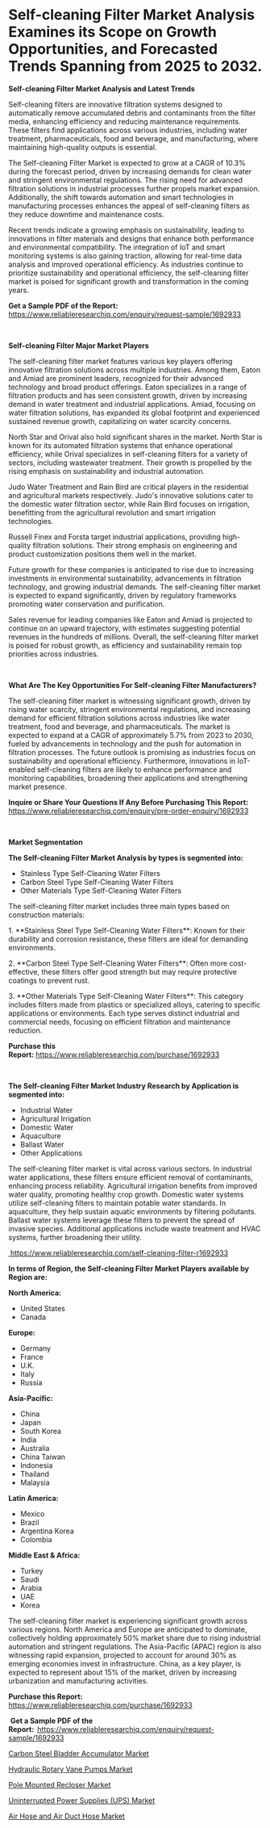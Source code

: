 <p><h1>Self-cleaning Filter Market Analysis Examines its Scope on Growth Opportunities, and Forecasted Trends Spanning from 2025 to 2032.</h1></p><p><strong>Self-cleaning Filter Market Analysis and Latest Trends</strong></p>
<p><p>Self-cleaning filters are innovative filtration systems designed to automatically remove accumulated debris and contaminants from the filter media, enhancing efficiency and reducing maintenance requirements. These filters find applications across various industries, including water treatment, pharmaceuticals, food and beverage, and manufacturing, where maintaining high-quality outputs is essential.</p><p>The Self-cleaning Filter Market is expected to grow at a CAGR of 10.3% during the forecast period, driven by increasing demands for clean water and stringent environmental regulations. The rising need for advanced filtration solutions in industrial processes further propels market expansion. Additionally, the shift towards automation and smart technologies in manufacturing processes enhances the appeal of self-cleaning filters as they reduce downtime and maintenance costs.</p><p>Recent trends indicate a growing emphasis on sustainability, leading to innovations in filter materials and designs that enhance both performance and environmental compatibility. The integration of IoT and smart monitoring systems is also gaining traction, allowing for real-time data analysis and improved operational efficiency. As industries continue to prioritize sustainability and operational efficiency, the self-cleaning filter market is poised for significant growth and transformation in the coming years.</p></p>
<p><strong>Get a Sample PDF of the Report:&nbsp;</strong> <a href="https://www.reliableresearchiq.com/enquiry/request-sample/1692933?utm_campaign=1082&utm_medium=2&utm_source=Github&utm_content=ia&utm_term=27032025&utm_id=self-cleaning-filter">https://www.reliableresearchiq.com/enquiry/request-sample/1692933</a></p>
<p>&nbsp;</p>
<p><strong>Self-cleaning Filter Major Market Players</strong></p>
<p><p>The self-cleaning filter market features various key players offering innovative filtration solutions across multiple industries. Among them, Eaton and Amiad are prominent leaders, recognized for their advanced technology and broad product offerings. Eaton specializes in a range of filtration products and has seen consistent growth, driven by increasing demand in water treatment and industrial applications. Amiad, focusing on water filtration solutions, has expanded its global footprint and experienced sustained revenue growth, capitalizing on water scarcity concerns.</p><p>North Star and Orival also hold significant shares in the market. North Star is known for its automated filtration systems that enhance operational efficiency, while Orival specializes in self-cleaning filters for a variety of sectors, including wastewater treatment. Their growth is propelled by the rising emphasis on sustainability and industrial automation.</p><p>Judo Water Treatment and Rain Bird are critical players in the residential and agricultural markets respectively. Judo's innovative solutions cater to the domestic water filtration sector, while Rain Bird focuses on irrigation, benefitting from the agricultural revolution and smart irrigation technologies.</p><p>Russell Finex and Forsta target industrial applications, providing high-quality filtration solutions. Their strong emphasis on engineering and product customization positions them well in the market.</p><p>Future growth for these companies is anticipated to rise due to increasing investments in environmental sustainability, advancements in filtration technology, and growing industrial demands. The self-cleaning filter market is expected to expand significantly, driven by regulatory frameworks promoting water conservation and purification.</p><p>Sales revenue for leading companies like Eaton and Amiad is projected to continue on an upward trajectory, with estimates suggesting potential revenues in the hundreds of millions. Overall, the self-cleaning filter market is poised for robust growth, as efficiency and sustainability remain top priorities across industries.</p></p>
<p>&nbsp;</p>
<p><strong>What Are The Key Opportunities For Self-cleaning Filter Manufacturers?</strong></p>
<p><p>The self-cleaning filter market is witnessing significant growth, driven by rising water scarcity, stringent environmental regulations, and increasing demand for efficient filtration solutions across industries like water treatment, food and beverage, and pharmaceuticals. The market is expected to expand at a CAGR of approximately 5.7% from 2023 to 2030, fueled by advancements in technology and the push for automation in filtration processes. The future outlook is promising as industries focus on sustainability and operational efficiency. Furthermore, innovations in IoT-enabled self-cleaning filters are likely to enhance performance and monitoring capabilities, broadening their applications and strengthening market presence.</p></p>
<p><strong>Inquire or Share Your Questions If Any Before Purchasing This Report:</strong> <a href="https://www.reliableresearchiq.com/enquiry/pre-order-enquiry/1692933?utm_campaign=1082&utm_medium=2&utm_source=Github&utm_content=ia&utm_term=27032025&utm_id=self-cleaning-filter">https://www.reliableresearchiq.com/enquiry/pre-order-enquiry/1692933</a></p>
<p>&nbsp;</p>
<p><strong>Market Segmentation</strong></p>
<p><strong>The Self-cleaning Filter Market Analysis by types is segmented into:</strong></p>
<p><ul><li>Stainless Type Self-Cleaning Water Filters</li><li>Carbon Steel Type Self-Cleaning Water Filters</li><li>Other Materials Type Self-Cleaning Water Filters</li></ul></p>
<p><p>The self-cleaning filter market includes three main types based on construction materials: </p><p>1. **Stainless Steel Type Self-Cleaning Water Filters**: Known for their durability and corrosion resistance, these filters are ideal for demanding environments.</p><p>2. **Carbon Steel Type Self-Cleaning Water Filters**: Often more cost-effective, these filters offer good strength but may require protective coatings to prevent rust.</p><p>3. **Other Materials Type Self-Cleaning Water Filters**: This category includes filters made from plastics or specialized alloys, catering to specific applications or environments. Each type serves distinct industrial and commercial needs, focusing on efficient filtration and maintenance reduction.</p></p>
<p><strong>Purchase this Report:&nbsp;</strong><a href="https://www.reliableresearchiq.com/purchase/1692933?utm_campaign=1082&utm_medium=2&utm_source=Github&utm_content=ia&utm_term=27032025&utm_id=self-cleaning-filter">https://www.reliableresearchiq.com/purchase/1692933</a></p>
<p>&nbsp;</p>
<p><strong>The Self-cleaning Filter Market Industry Research by Application is segmented into:</strong></p>
<p><ul><li>Industrial Water</li><li>Agricultural Irrigation</li><li>Domestic Water</li><li>Aquaculture</li><li>Ballast Water</li><li>Other Applications</li></ul></p>
<p><p>The self-cleaning filter market is vital across various sectors. In industrial water applications, these filters ensure efficient removal of contaminants, enhancing process reliability. Agricultural irrigation benefits from improved water quality, promoting healthy crop growth. Domestic water systems utilize self-cleaning filters to maintain potable water standards. In aquaculture, they help sustain aquatic environments by filtering pollutants. Ballast water systems leverage these filters to prevent the spread of invasive species. Additional applications include waste treatment and HVAC systems, further broadening their utility.</p></p>
<p><a href="https://www.reliableresearchiq.com/self-cleaning-filter-r1692933?utm_campaign=1082&utm_medium=2&utm_source=Github&utm_content=ia&utm_term=27032025&utm_id=self-cleaning-filter">&nbsp;https://www.reliableresearchiq.com/self-cleaning-filter-r1692933</a></p>
<p><strong>In terms of Region, the Self-cleaning Filter Market Players available by Region are:</strong></p>
<p>
    <p> <strong> North America: </strong>
        <ul>
            <li>United States</li>
            <li>Canada</li>
        </ul>
        </p> 
    <p> <strong> Europe: </strong>
        <ul>
            <li>Germany</li>
            <li>France</li>
            <li>U.K.</li>
            <li>Italy</li>
            <li>Russia</li>
        </ul>
        </p> 
    <p> <strong> Asia-Pacific: </strong>
        <ul>
            <li>China</li>
            <li>Japan</li>
            <li>South Korea</li>
            <li>India</li>
            <li>Australia</li>
            <li>China Taiwan</li>
            <li>Indonesia</li>
            <li>Thailand</li>
            <li>Malaysia</li>
        </ul>
        </p> 
    <p> <strong> Latin America: </strong>
        <ul>
            <li>Mexico</li>
            <li>Brazil</li>
            <li>Argentina Korea</li>
            <li>Colombia</li>
        </ul>
        </p> 
    <p> <strong> Middle East & Africa: </strong>
        <ul>
            <li>Turkey</li>
            <li>Saudi</li>
            <li>Arabia</li>
            <li>UAE</li>
            <li>Korea</li>
        </ul>
    </p>
    </p>
<p><p>The self-cleaning filter market is experiencing significant growth across various regions. North America and Europe are anticipated to dominate, collectively holding approximately 50% market share due to rising industrial automation and stringent regulations. The Asia-Pacific (APAC) region is also witnessing rapid expansion, projected to account for around 30% as emerging economies invest in infrastructure. China, as a key player, is expected to represent about 15% of the market, driven by increasing urbanization and manufacturing activities.</p></p>
<p><strong>Purchase this Report: </strong><a href="https://www.reliableresearchiq.com/purchase/1692933?utm_campaign=1082&utm_medium=2&utm_source=Github&utm_content=ia&utm_term=27032025&utm_id=self-cleaning-filter">https://www.reliableresearchiq.com/purchase/1692933</a></p>
<p>&nbsp;<strong>Get a Sample PDF of the Report:&nbsp;&nbsp;</strong><a href="https://www.reliableresearchiq.com/enquiry/request-sample/1692933?utm_campaign=1082&utm_medium=2&utm_source=Github&utm_content=ia&utm_term=27032025&utm_id=self-cleaning-filter">https://www.reliableresearchiq.com/enquiry/request-sample/1692933</a></p>
<p><strong></strong></p>
<p><p><a href="https://github.com/skoppmerlib9/Market-Research-Report-List-1/blob/main/carbon-steel-bladder-accumulator-market.md?utm_campaign=1082&utm_medium=2&utm_source=Github&utm_content=ia&utm_term=27032025&utm_id=self-cleaning-filter">Carbon Steel Bladder Accumulator Market</a></p><p><a href="https://github.com/bocksovers0r/Market-Research-Report-List-1/blob/main/hydraulic-rotary-vane-pumps-market.md?utm_campaign=1082&utm_medium=2&utm_source=Github&utm_content=ia&utm_term=27032025&utm_id=self-cleaning-filter">Hydraulic Rotary Vane Pumps Market</a></p><p><a href="https://github.com/gambokaiohjr/Market-Research-Report-List-1/blob/main/pole-mounted-recloser-market.md?utm_campaign=1082&utm_medium=2&utm_source=Github&utm_content=ia&utm_term=27032025&utm_id=self-cleaning-filter">Pole Mounted Recloser Market</a></p><p><a href="https://github.com/aijazdeitzbq/Market-Research-Report-List-1/blob/main/uninterrupted-power-supplies-ups-market.md?utm_campaign=1082&utm_medium=2&utm_source=Github&utm_content=ia&utm_term=27032025&utm_id=self-cleaning-filter">Uninterrupted Power Supplies (UPS) Market</a></p><p><a href="https://github.com/owaysusing/Market-Research-Report-List-1/blob/main/air-hose-and-air-duct-hose-market.md?utm_campaign=1082&utm_medium=2&utm_source=Github&utm_content=ia&utm_term=27032025&utm_id=self-cleaning-filter">Air Hose and Air Duct Hose Market</a></p></p>